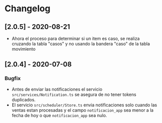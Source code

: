 # Changelog

## [2.0.5] - 2020-08-21
- Ahora el proceso para determinar si un item es caso, se realiza cruzando la tabla "casos" y no usando la bandera "caso" de la
  tabla movimiento

## [2.0.4] - 2020-07-08

### Bugfix
- Antes de enviar las notificaciones el servicio `src/services/Notification.ts` se asegura de no tener tokens duplicados.
- El servicio `src/scheduler/Store.ts` envia notificaciones solo cuando las ventas estan procesadas y el campo `notificacion_app` sea menor a la fecha de hoy o que `notificacion_app` sea nulo.